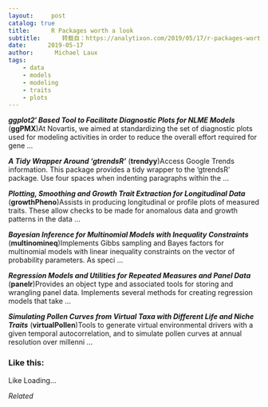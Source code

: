 ```yaml
---
layout:     post
catalog: true
title:      R Packages worth a look
subtitle:      转载自：https://analytixon.com/2019/05/17/r-packages-worth-a-look-1519/
date:      2019-05-17
author:      Michael Laux
tags:
    - data
    - models
    - modeling
    - traits
    - plots
---
```


***ggplot2′ Based Tool to Facilitate Diagnostic Plots for NLME Models*** (**ggPMX**)At Novartis, we aimed at standardizing the set of diagnostic plots used for modeling activities in order to reduce the overall effort required for gene …

***A Tidy Wrapper Around ‘gtrendsR’*** (**trendyy**)Access Google Trends information. This package provides a tidy wrapper to the ‘gtrendsR’ package. Use four spaces when indenting paragraphs within the …

***Plotting, Smoothing and Growth Trait Extraction for Longitudinal Data*** (**growthPheno**)Assists in producing longitudinal or profile plots of measured traits. These allow checks to be made for anomalous data and growth patterns in the data …

***Bayesian Inference for Multinomial Models with Inequality Constraints*** (**multinomineq**)Implements Gibbs sampling and Bayes factors for multinomial models with linear inequality constraints on the vector of probability parameters. As speci …

***Regression Models and Utilities for Repeated Measures and Panel Data*** (**panelr**)Provides an object type and associated tools for storing and wrangling panel data. Implements several methods for creating regression models that take …

***Simulating Pollen Curves from Virtual Taxa with Different Life and Niche Traits*** (**virtualPollen**)Tools to generate virtual environmental drivers with a given temporal autocorrelation, and to simulate pollen curves at annual resolution over millenni …





### Like this:

Like Loading...


*Related*

